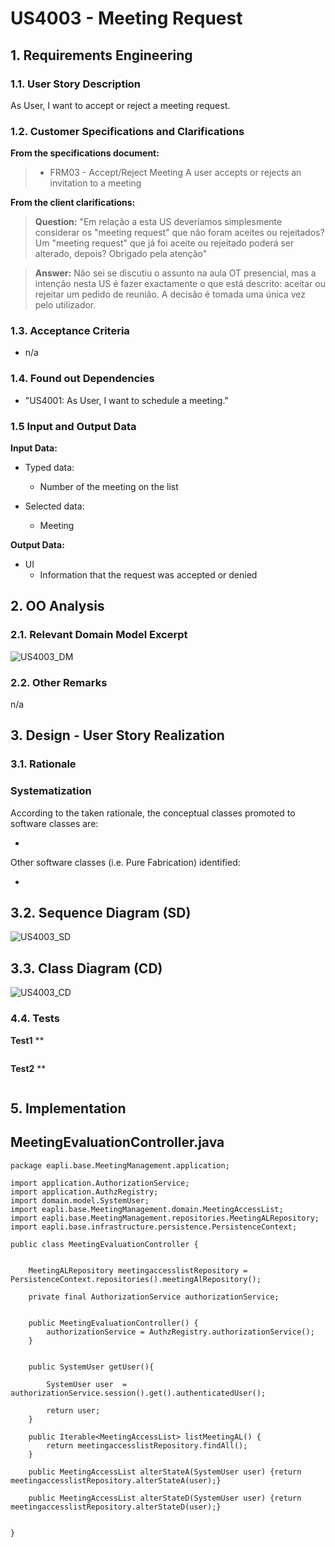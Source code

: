 # US4003 - Meeting Request

## 1. Requirements Engineering


### 1.1. User Story Description


As User, I want to accept or reject a meeting request.

### 1.2. Customer Specifications and Clarifications


**From the specifications document:**

> - FRM03 - Accept/Reject Meeting A user accepts or rejects an invitation to a meeting



**From the client clarifications:**


> **Question:** "Em relação a esta US deveríamos simplesmente considerar os "meeting request" que não foram aceites ou rejeitados?
Um "meeting request" que já foi aceite ou rejeitado poderá ser alterado, depois?
Obrigado pela atenção"

> **Answer:**
> Não sei se discutiu o assunto na aula OT presencial, mas a intenção nesta US é fazer exactamente o que está descrito: aceitar ou rejeitar um pedido de reunião. A decisão é tomada uma única vez pelo utilizador.


### 1.3. Acceptance Criteria

- n/a


### 1.4. Found out Dependencies

* "US4001: As User, I want to schedule a meeting."

### 1.5 Input and Output Data


**Input Data:**

* Typed data:
    * Number of the meeting on the list 

* Selected data:
    * Meeting


**Output Data:**

* UI
    * Information that the request was accepted or denied



## 2. OO Analysis

### 2.1. Relevant Domain Model Excerpt

![US4003_DM](us_4003_DM.svg)

### 2.2. Other Remarks

n/a


## 3. Design - User Story Realization

### 3.1. Rationale

### Systematization ##

According to the taken rationale, the conceptual classes promoted to software classes are:

* 

Other software classes (i.e. Pure Fabrication) identified:

* 


## 3.2. Sequence Diagram (SD)

![US4003_SD](us_4003_SD.svg)

## 3.3. Class Diagram (CD)

![US4003_CD](us_4003_CD.svg)

### 4.4. Tests
**Test1** **
```

```
**Test2** **
```

```

## 5. Implementation

## MeetingEvaluationController.java
```
package eapli.base.MeetingManagement.application;

import application.AuthorizationService;
import application.AuthzRegistry;
import domain.model.SystemUser;
import eapli.base.MeetingManagement.domain.MeetingAccessList;
import eapli.base.MeetingManagement.repositories.MeetingALRepository;
import eapli.base.infrastructure.persistence.PersistenceContext;

public class MeetingEvaluationController {


    MeetingALRepository meetingaccesslistRepository = PersistenceContext.repositories().meetingAlRepository();

    private final AuthorizationService authorizationService;


    public MeetingEvaluationController() {
        authorizationService = AuthzRegistry.authorizationService();
    }


    public SystemUser getUser(){

        SystemUser user  = authorizationService.session().get().authenticatedUser();

        return user;
    }

    public Iterable<MeetingAccessList> listMeetingAL() {
        return meetingaccesslistRepository.findAll();
    }

    public MeetingAccessList alterStateA(SystemUser user) {return meetingaccesslistRepository.alterStateA(user);}

    public MeetingAccessList alterStateD(SystemUser user) {return meetingaccesslistRepository.alterStateD(user);}


}


```

